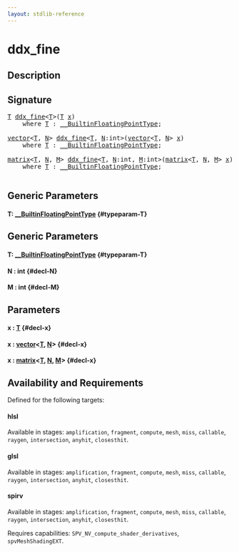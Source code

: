 ```yaml
---
layout: stdlib-reference
---
```


# ddx\_fine

## Description





## Signature 

<pre>
<a href="/stdlib-reference/global-decls/ddx_fine#typeparam-T" class="code_type">T</a> <a href="/stdlib-reference/global-decls/ddx_fine">ddx_fine</a>&lt;<a href="/stdlib-reference/global-decls/ddx_fine#typeparam-T" class="code_type">T</a>&gt;(<a href="/stdlib-reference/global-decls/ddx_fine#typeparam-T" class="code_type">T</a> <a href="/stdlib-reference/global-decls/ddx_fine#decl-x" class="code_param">x</a>)
    <span class='code_keyword'>where</span> <a href="/stdlib-reference/global-decls/ddx_fine#typeparam-T" class="code_type">T</a> : <a href="/stdlib-reference/interfaces/BuiltinFloatingPointType/index">__BuiltinFloatingPointType</a>;

<a href="/stdlib-reference/types/vector/index">vector</a>&lt;<a href="/stdlib-reference/types/vector/index#typeparam-T" class="code_type">T</a>, <a href="/stdlib-reference/types/vector/index#decl-N" class="code_var">N</a>&gt; <a href="/stdlib-reference/global-decls/ddx_fine">ddx_fine</a>&lt;<a href="/stdlib-reference/global-decls/ddx_fine#typeparam-T" class="code_type">T</a>, <a href="/stdlib-reference/global-decls/ddx_fine#decl-N" class="code_var">N</a>:int&gt;(<a href="/stdlib-reference/types/vector/index">vector</a>&lt;<a href="/stdlib-reference/types/vector/index#typeparam-T" class="code_type">T</a>, <a href="/stdlib-reference/types/vector/index#decl-N" class="code_var">N</a>&gt; <a href="/stdlib-reference/global-decls/ddx_fine#decl-x" class="code_param">x</a>)
    <span class='code_keyword'>where</span> <a href="/stdlib-reference/global-decls/ddx_fine#typeparam-T" class="code_type">T</a> : <a href="/stdlib-reference/interfaces/BuiltinFloatingPointType/index">__BuiltinFloatingPointType</a>;

<a href="/stdlib-reference/types/matrix/index">matrix</a>&lt;<a href="/stdlib-reference/types/matrix/T" class="code_type">T</a>, <a href="/stdlib-reference/types/matrix/index#decl-N" class="code_var">N</a>, <a href="/stdlib-reference/types/matrix/index#decl-M" class="code_var">M</a>&gt; <a href="/stdlib-reference/global-decls/ddx_fine">ddx_fine</a>&lt;<a href="/stdlib-reference/global-decls/ddx_fine#typeparam-T" class="code_type">T</a>, <a href="/stdlib-reference/global-decls/ddx_fine#decl-N" class="code_var">N</a>:int, <a href="/stdlib-reference/global-decls/ddx_fine#decl-M" class="code_var">M</a>:int&gt;(<a href="/stdlib-reference/types/matrix/index">matrix</a>&lt;<a href="/stdlib-reference/types/matrix/T" class="code_type">T</a>, <a href="/stdlib-reference/types/matrix/index#decl-N" class="code_var">N</a>, <a href="/stdlib-reference/types/matrix/index#decl-M" class="code_var">M</a>&gt; <a href="/stdlib-reference/global-decls/ddx_fine#decl-x" class="code_param">x</a>)
    <span class='code_keyword'>where</span> <a href="/stdlib-reference/global-decls/ddx_fine#typeparam-T" class="code_type">T</a> : <a href="/stdlib-reference/interfaces/BuiltinFloatingPointType/index">__BuiltinFloatingPointType</a>;

</pre>

## Generic Parameters

#### T: [\_\_BuiltinFloatingPointType](/stdlib-reference/interfaces/BuiltinFloatingPointType/index) {#typeparam-T}

## Generic Parameters

#### T: [\_\_BuiltinFloatingPointType](/stdlib-reference/interfaces/BuiltinFloatingPointType/index) {#typeparam-T}
#### N  : int {#decl-N}
#### M  : int {#decl-M}

## Parameters

#### x  : [T](/stdlib-reference/global-decls/ddx_fine#typeparam-T) {#decl-x}
#### x  : [vector](/stdlib-reference/types/vector/index)\<[T](/stdlib-reference/types/vector/index#typeparam-T), [N](/stdlib-reference/types/vector/index#decl-N)\> {#decl-x}
#### x  : [matrix](/stdlib-reference/types/matrix/index)\<[T](/stdlib-reference/types/matrix/T), [N](/stdlib-reference/types/matrix/index#decl-N), [M](/stdlib-reference/types/matrix/index#decl-M)\> {#decl-x}

## Availability and Requirements

Defined for the following targets:

#### hlsl
Available in stages: `amplification`, `fragment`, `compute`, `mesh`, `miss`, `callable`, `raygen`, `intersection`, `anyhit`, `closesthit`.

#### glsl
Available in stages: `amplification`, `fragment`, `compute`, `mesh`, `miss`, `callable`, `raygen`, `intersection`, `anyhit`, `closesthit`.

#### spirv
Available in stages: `amplification`, `fragment`, `compute`, `mesh`, `miss`, `callable`, `raygen`, `intersection`, `anyhit`, `closesthit`.

Requires capabilities: `SPV_NV_compute_shader_derivatives`, `spvMeshShadingEXT`.


